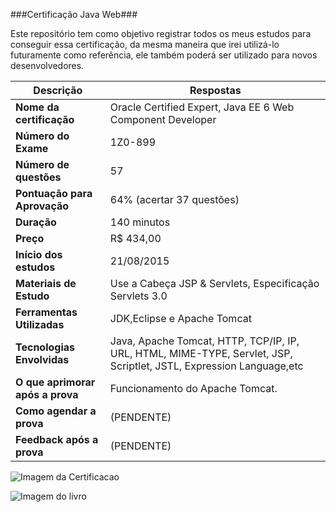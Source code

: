 ###Certificação Java Web###

Este repositório tem como objetivo registrar todos os meus estudos para conseguir essa certificação, da mesma maneira que irei utilizá-lo futuramente como referência, ele também poderá ser utilizado para novos desenvolvedores.

Descrição                    | Respostas 
-----------------------------| ------------
**Nome da certificação** | Oracle Certified Expert, Java EE 6 Web Component Developer
**Número do Exame** | 1Z0-899
**Número de questões** | 57
**Pontuação para Aprovação** | 64% (acertar 37 questões)
**Duração** | 140 minutos 
**Preço** | R$ 434,00
**Início dos estudos** | 21/08/2015
**Materiais de Estudo** | Use a Cabeça JSP & Servlets, Especificação Servlets 3.0
**Ferramentas Utilizadas** | JDK,Eclipse e Apache Tomcat
**Tecnologias Envolvidas** | Java, Apache Tomcat, HTTP, TCP/IP, IP, URL, HTML, MIME-TYPE, Servlet, JSP, Scriptlet, JSTL, Expression Language,etc
**O que aprimorar após a prova** | Funcionamento do Apache Tomcat.
**Como agendar a prova** | (PENDENTE)
**Feedback após a prova** | (PENDENTE)


![Imagem da Certificacao](http://s28.postimg.org/sva77qszv/phpv1oh_Lo.jpg)

![Imagem do livro](http://isuba.s8.com.br/produtos/01/00/item/6829/4/6829450G1.jpg)
